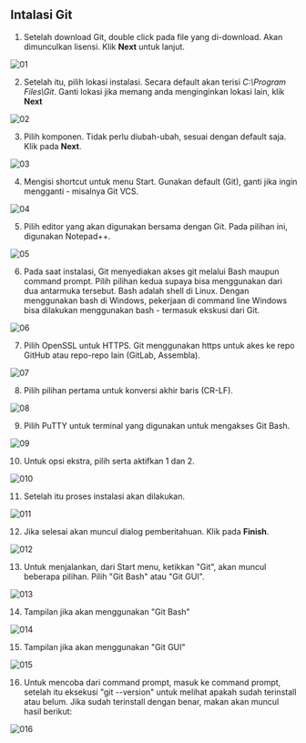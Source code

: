 ## Intalasi Git

1. Setelah download Git, double click pada file yang di-download. Akan dimunculkan lisensi. Klik **Next** untuk lanjut.

![01](images/01/install-01.jpg)

2. Setelah itu, pilih lokasi instalasi. Secara default akan terisi *C:\Program Files\Git*. Ganti lokasi jika memang anda menginginkan lokasi lain, klik **Next**

![02](images/01/install-02.jpg)

3. Pilih komponen. Tidak perlu diubah-ubah, sesuai dengan default saja. Klik pada **Next**.

![03](images/01/install-03.jpg)

4. Mengisi shortcut untuk menu Start. Gunakan default (Git), ganti jika ingin mengganti - misalnya Git VCS.

![04](images/01/install-04.jpg)

5. Pilih editor yang akan digunakan bersama dengan Git. Pada pilihan ini, digunakan Notepad++.

![05](images/01/install-05.jpg)

6. Pada saat instalasi, Git menyediakan akses git melalui Bash maupun command prompt. Pilih pilihan kedua supaya bisa menggunakan dari dua antarmuka tersebut. Bash adalah shell di Linux. Dengan menggunakan bash di Windows, pekerjaan di command line Windows bisa dilakukan menggunakan bash - termasuk ekskusi dari Git.

![06](images/01/install-06.jpg)

7. Pilih OpenSSL untuk HTTPS. Git menggunakan https untuk akes ke repo GitHub atau repo-repo lain (GitLab, Assembla).

![07](images/01/install-07.jpg)

8. Pilih pilihan pertama untuk konversi akhir baris (CR-LF).

![08](images/01/install-08.jpg)

9. Pilih PuTTY untuk terminal yang digunakan untuk mengakses Git Bash.

![09](images/01/install-09.jpg)

10. Untuk opsi ekstra, pilih serta aktifkan 1 dan 2.

![010](images/01/install-10.jpg)

11. Setelah itu proses instalasi akan dilakukan.

![011](images/01/install-11.jpg)

12. Jika selesai akan muncul dialog pemberitahuan. Klik pada **Finish**.

![012](images/01/install-12.jpg)

13. Untuk menjalankan, dari Start menu, ketikkan "Git", akan muncul beberapa pilihan. Pilih "Git Bash" atau "Git GUI".
 
![013](images/01/install-13.jpg)

14. Tampilan jika akan menggunakan "Git Bash"

![014](images/01/install-14.jpg)

15. Tampilan jika akan menggunakan "Git GUI"

![015](images/01/install-15.jpg)

16. Untuk mencoba dari command prompt, masuk ke command prompt, setelah itu eksekusi "git --version" untuk melihat apakah sudah terinstall atau belum. Jika sudah terinstall dengan benar, makan akan muncul hasil berikut:

![016](images/01/install-16.jpg)
 